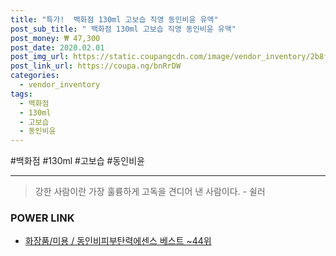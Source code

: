 ```yaml
--- 
title: "특가!  백화점 130ml 고보습 직영 동인비윤 유액" 
post_sub_title: " 백화점 130ml 고보습 직영 동인비윤 유액" 
post_money: ₩ 47,300 
post_date: 2020.02.01 
post_img_url: https://static.coupangcdn.com/image/vendor_inventory/2b8f/6795456c00cef958a861b4a02b6d29517957a0f89c9ce659678207d1a8e4.jpg 
post_link_url: https://coupa.ng/bnRrDW 
categories: 
  - vendor_inventory 
tags: 
  - 백화점 
  - 130ml 
  - 고보습 
  - 동인비윤 
--- 
```

  #백화점 #130ml #고보습 #동인비윤 
<hr> 

> 강한 사람이란 가장 훌륭하게 고독을 견디어 낸 사람이다. - 쉴러 


### POWER LINK

* <a href="https://blog.naver.com/santokki14/221792338305" target="_blank">화장품/미용 / 동인비피부탄력에센스 베스트 ~44위</a>
